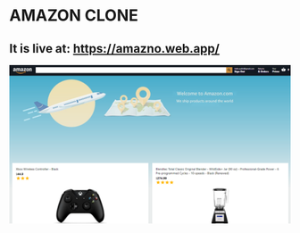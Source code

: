 # AMAZON CLONE
## It is live at: https://amazno.web.app/
![alt text](https://github.com/MehtaPulkit/AmazonClone/blob/master/Preview.PNG)
